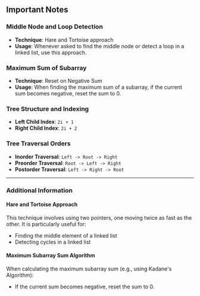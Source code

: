 ## Important Notes

### Middle Node and Loop Detection
- **Technique**: Hare and Tortoise approach
- **Usage**: Whenever asked to find the middle node or detect a loop in a linked list, use this approach.

### Maximum Sum of Subarray
- **Technique**: Reset on Negative Sum
- **Usage**: When finding the maximum sum of a subarray, if the current sum becomes negative, reset the sum to 0.

### Tree Structure and Indexing
- **Left Child Index**: `2i + 1`
- **Right Child Index**: `2i + 2`

### Tree Traversal Orders
- **Inorder Traversal**: `Left -> Root -> Right`
- **Preorder Traversal**: `Root -> Left -> Right`
- **Postorder Traversal**: `Left -> Right -> Root`

---

### Additional Information

#### Hare and Tortoise Approach
This technique involves using two pointers, one moving twice as fast as the other. It is particularly useful for:
- Finding the middle element of a linked list
- Detecting cycles in a linked list

#### Maximum Subarray Sum Algorithm
When calculating the maximum subarray sum (e.g., using Kadane's Algorithm):
- If the current sum becomes negative, reset the sum to 0.
